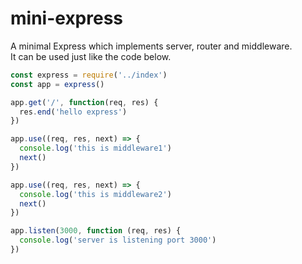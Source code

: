 # mini-express

A minimal Express which implements server, router and middleware.  
It can be used just like the code below.

```javascript
const express = require('../index')
const app = express()

app.get('/', function(req, res) {
  res.end('hello express')
})

app.use((req, res, next) => {
  console.log('this is middleware1')
  next()
})

app.use((req, res, next) => {
  console.log('this is middleware2')
  next()
})

app.listen(3000, function (req, res) {
  console.log('server is listening port 3000')
})
```
